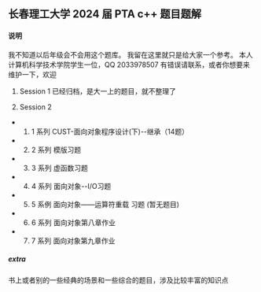 ## 长春理工大学 2024 届 PTA c++ 题目题解

#### 说明
我不知道以后年级会不会用这个题库。
我留在这里就只是给大家一个参考。
本人计算机科学技术学院学生一位，QQ 2033978507 有错误请联系，或者你想要来维护一下，欢迎

1. Session 1 已经归档，是大一上的题目，就不整理了

2. Session 2
 - 1. 1 系列 CUST-面向对象程序设计(下)--继承（14题）
 - 2. 2 系列 模版习题
 - 3. 3 系列 虚函数习题
 - 4. 4 系列 面向对象--I/O习题
 - 5. 5 系例 面向对象——运算符重载 习题 (暂无题目)
 - 6. 6 系列 面向对象第八章作业
 - 7. 7 系列 面向对象第九章作业

##### extra
书上或者别的一些经典的场景和一些综合的题目，涉及比较丰富的知识点